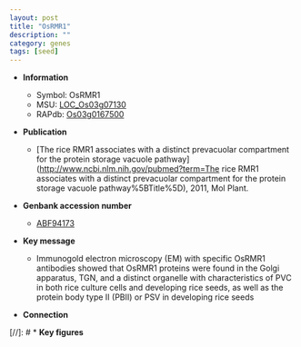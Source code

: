 ```yaml
---
layout: post
title: "OsRMR1"
description: ""
category: genes
tags: [seed]
---
```


* **Information**  
    + Symbol: OsRMR1  
    + MSU: [LOC_Os03g07130](http://rice.uga.edu/cgi-bin/ORF_infopage.cgi?orf=LOC_Os03g07130)  
    + RAPdb: [Os03g0167500](http://rapdb.dna.affrc.go.jp/viewer/gbrowse_details/irgsp1?name=Os03g0167500)  

* **Publication**  
    + [The rice RMR1 associates with a distinct prevacuolar compartment for the protein storage vacuole pathway](http://www.ncbi.nlm.nih.gov/pubmed?term=The rice RMR1 associates with a distinct prevacuolar compartment for the protein storage vacuole pathway%5BTitle%5D), 2011, Mol Plant.

* **Genbank accession number**  
    + [ABF94173](http://www.ncbi.nlm.nih.gov/nuccore/ABF94173)

* **Key message**  
    + Immunogold electron microscopy (EM) with specific OsRMR1 antibodies showed that OsRMR1 proteins were found in the Golgi apparatus, TGN, and a distinct organelle with characteristics of PVC in both rice culture cells and developing rice seeds, as well as the protein body type II (PBII) or PSV in developing rice seeds

* **Connection**  

[//]: # * **Key figures**  


